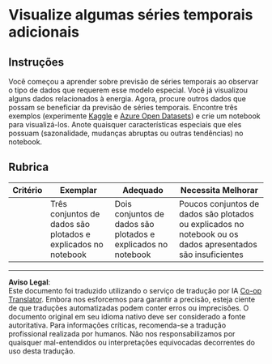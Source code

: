 <!--
CO_OP_TRANSLATOR_METADATA:
{
  "original_hash": "d1781b0b92568ea1d119d0a198b576b4",
  "translation_date": "2025-08-29T20:48:05+00:00",
  "source_file": "7-TimeSeries/1-Introduction/assignment.md",
  "language_code": "br"
}
-->
# Visualize algumas séries temporais adicionais

## Instruções

Você começou a aprender sobre previsão de séries temporais ao observar o tipo de dados que requerem esse modelo especial. Você já visualizou alguns dados relacionados à energia. Agora, procure outros dados que possam se beneficiar da previsão de séries temporais. Encontre três exemplos (experimente [Kaggle](https://kaggle.com) e [Azure Open Datasets](https://azure.microsoft.com/en-us/services/open-datasets/catalog/?WT.mc_id=academic-77952-leestott)) e crie um notebook para visualizá-los. Anote quaisquer características especiais que eles possuam (sazonalidade, mudanças abruptas ou outras tendências) no notebook.

## Rubrica

| Critério | Exemplar                                              | Adequado                                             | Necessita Melhorar                                                                       |
| -------- | ----------------------------------------------------- | --------------------------------------------------- | --------------------------------------------------------------------------------------- |
|          | Três conjuntos de dados são plotados e explicados no notebook | Dois conjuntos de dados são plotados e explicados no notebook | Poucos conjuntos de dados são plotados ou explicados no notebook ou os dados apresentados são insuficientes |

---

**Aviso Legal**:  
Este documento foi traduzido utilizando o serviço de tradução por IA [Co-op Translator](https://github.com/Azure/co-op-translator). Embora nos esforcemos para garantir a precisão, esteja ciente de que traduções automatizadas podem conter erros ou imprecisões. O documento original em seu idioma nativo deve ser considerado a fonte autoritativa. Para informações críticas, recomenda-se a tradução profissional realizada por humanos. Não nos responsabilizamos por quaisquer mal-entendidos ou interpretações equivocadas decorrentes do uso desta tradução.